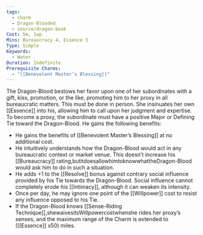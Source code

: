 ```yaml
---
tags:
  - charm
  - Dragon-Blooded
  - source/dragon-book
Cost: 5m, 1wp
Mins: Bureaucracy 4, Essence 3
Type: Simple
Keywords:
  - Water
Duration: Indefinite
Prerequisite Charms:
  - "[[Benevolent Master’s Blessing]]"
---
```

The Dragon-Blood bestows her favor upon one of her subordinates with a gift, kiss, promotion, or the like, promoting him to her proxy in all bureaucratic matters. This must be done in person. She insinuates her own [[Essence]] into his, allowing him to call upon her judgment and expertise. To become a proxy, the subordinate must have a positive Major or Defining Tie toward the Dragon-Blood. He gains the following benefits: 
-  He gains the benefits of [[Benevolent Master’s Blessing]] at no additional cost. 
-  He intuitively understands how the Dragon-Blood would act in any bureaucratic context or market venue. This doesn’t increase his [[Bureaucracy]] rating,butitdoesallowhimtoknowwhattheDragon-Blood would ask him to do in such a situation. 
-  He adds +1 to the [[Resolve]] bonus against contrary social influence provided by his Tie towards the Dragon-Blood. Social influence cannot completely erode his [[Intimacy]], although it can weaken its intensity. 
-  Once per day, he may ignore one point of the [[Willpower]] cost to resist any influence opposed to his Tie. 
-  If the Dragon-Blood knows [[Sense-Riding Technique]],shewaivesitsWillpowercostwhenshe rides her proxy’s senses, and the maximum range of the Charm is extended to ([[Essence]] x50) miles.
